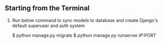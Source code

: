 ## Starting from the Terminal

1) Run below command to sync models to database and create Django's default superuser and auth system

    $ python manage.py migrate
    $ python manage.py runserver $IP:$PORT
